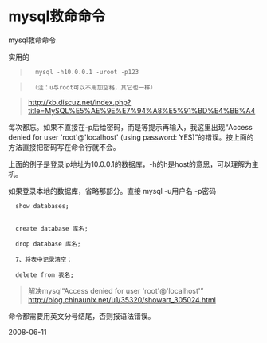 # mysql救命命令

mysql救命命令

实用的

>       mysql -h10.0.0.1 -uroot -p123 

>      （注：u与root可以不用加空格，其它也一样） 

> http://kb.discuz.net/index.php?title=MySQL%E5%AE%9E%E7%94%A8%E5%91%BD%E4%BB%A4

每次都忘。如果不直接在-p后给密码，而是等提示再输入，我这里出现“Access denied for user 'root'@'localhost' (using password: YES)”的错误。按上面的方法直接把密码写在命令行就不会。

上面的例子是登录ip地址为10.0.0.1的数据库，-h的h是host的意思，可以理解为主机。

如果登录本地的数据库，省略那部分。直接 mysql -u用户名 -p密码


      show databases;

      
      create database 库名; 

      drop database 库名; 

      7、将表中记录清空：

      delete from 表名; 


> 解决mysql“Access denied for user 'root'@'localhost'”
> http://blog.chinaunix.net/u1/35320/showart_305024.html


命令都需要用英文分号结尾，否则报语法错误。


2008-06-11